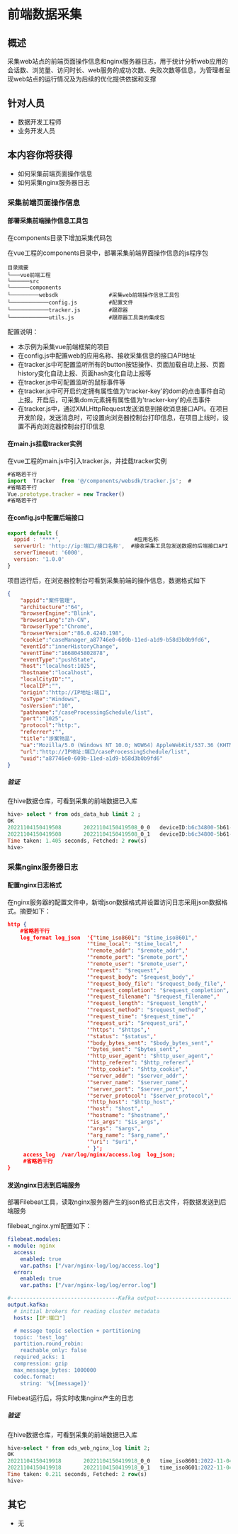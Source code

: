 # 前端数据采集
## 概述

采集web站点的前端页面操作信息和nginx服务器日志，用于统计分析web应用的会话数、浏览量、访问时长、web服务的成功次数、失败次数等信息，为管理者呈现web站点的运行情况及为后续的优化提供依据和支撑

## 针对人员

- 数据开发工程师
- 业务开发人员

## 本内容你将获得

- 如何采集前端页面操作信息
- 如何采集nginx服务器日志

### 采集前端页面操作信息

#### 部署采集前端操作信息工具包

在components目录下增加采集代码包

在vue工程的components目录中，部署采集前端界面操作信息的js程序包

```shell
目录摘要
└───vue前端工程
└──────src
└──────components
└─────────websdk                #采集web前端操作信息工具包
└────────────config.js          #配置文件
└────────────tracker.js         #跟踪器
└────────────utils.js           #跟踪器工具类的集成包
```

配置说明：

- 本示例为采集vue前端框架的项目
- 在config.js中配置web的应用名称、接收采集信息的接口API地址
- 在tracker.js中可配置监听所有的button按钮操作、页面加载自动上报、页面history变化自动上报、页面hash变化自动上报等
- 在tracker.js中可配置监听的鼠标事件等
- 在tracker.js中可开启约定拥有属性值为'tracker-key'的dom的点击事件自动上报。开启后，可采集dom元素拥有属性值为'tracker-key'的点击事件
- 在tracker.js中，通过XMLHttpRequest发送消息到接收消息接口API。在项目开发阶段，发送消息时，可设置向浏览器控制台打印信息，在项目上线时，设置不再向浏览器控制台打印信息

#### 在main.js挂载tracker实例

在vue工程的main.js中引入tracker.js，并挂载tracker实例

```javascript
#省略若干行
import  Tracker  from '@/components/websdk/tracker.js';  #
#省略若干行
Vue.prototype.tracker = new Tracker()
#省略若干行
```

#### 在config.js中配置后端接口

```javascript
export default {
  appid : '****',                       #应用名称
  serverUrl: 'http://ip:端口/接口名称',  #接收采集工具包发送数据的后端接口API 
  serverTimeout: '6000',
  version: '1.0.0'
}
```

项目运行后，在浏览器控制台可看到采集前端的操作信息，数据格式如下

```json
{
    "appid":"案件管理",
    "architecture":"64",
    "browserEngine":"Blink",
    "browserLang":"zh-CN",
    "browserType":"Chrome",
    "browserVersion":"86.0.4240.198",
    "cookie":"caseManager_a87746e0-609b-11ed-a1d9-b58d3b0b9fd6",
    "eventId":"innerHistoryChange",
    "eventTime":"1668045802878",
    "eventType":"pushState",
    "host":"localhost:1025",
    "hostname":"localhost",
    "localCityID":"",
    "localIP":"",
    "origin":"http://IP地址:端口",
    "osType":"Windows",
    "osVersion":"10",
    "pathname":"/caseProcessingSchedule/list",
    "port":"1025",
    "protocol":"http:",
    "referrer":"",
    "title":"涉案物品",
    "ua":"Mozilla/5.0 (Windows NT 10.0; WOW64) AppleWebKit/537.36 (KHTML, like Gecko) Chrome/86.0.4240.198 Safari/537.36",
    "url":"http://IP地址:端口/caseProcessingSchedule/list",
    "uuid":"a87746e0-609b-11ed-a1d9-b58d3b0b9fd6"
}
```

##### 验证

在hive数据仓库，可看到采集的前端数据已入库

```sql
hive> select * from ods_data_hub limit 2 ;
OK
20221104150419508       20221104150419508_0_0   deviceID:b6c34800-5b61-11ed-961e-db76b0ef4e07,eventTime:2022-11-04 11:02:53,eventId:innerHistoryChange,eventType:pushState,url:ip  2022110411
20221104150419508       20221104150419508_0_1   deviceID:b6c34800-5b61-11ed-961e-db76b0ef4e07,eventTime:2022-11-04 11:02:50,eventId:innerHistoryChange,eventType:replaceState,url:ip
Time taken: 1.405 seconds, Fetched: 2 row(s)
hive>
```

### 采集nginx服务器日志

#### 配置nginx日志格式

在nginx服务器的配置文件中，新增json数据格式并设置访问日志采用json数据格式。摘要如下：

```json
http {
    #省略若干行
    log_format log_json  '{"time_iso8601": "$time_iso8601",'
                         '"time_local": "$time_local",'
                         '"remote_addr": "$remote_addr",'
                         '"remote_port": "$remote_port",'
                         '"remote_user": "$remote_user",'
                         '"request": "$request",'
                         '"request_body": "$request_body",'
                         '"request_body_file": "$request_body_file",'
                         '"request_completion": "$request_completion",'
                         '"request_filename": "$request_filename",'
                         '"request_length": "$request_length",'
                         '"request_method": "$request_method",'
                         '"request_time": "$request_time",'
                         '"request_uri": "$request_uri",'
                         '"https": "$https",'
                         '"status": "$status",'
                         '"body_bytes_sent": "$body_bytes_sent",'
                         '"bytes_sent": "$bytes_sent",'
                         '"http_user_agent": "$http_user_agent",'
                         '"http_referer": "$http_referer",'
                         '"http_cookie": "$http_cookie",'
                         '"server_addr": "$server_addr",'
                         '"server_name": "$server_name",'
                         '"server_port": "$server_port",'
                         '"server_protocol": "$server_protocol",'
                         '"http_host": "$http_host",'
                         '"host": "$host",'
                         '"hostname": "$hostname",'
                         '"is_args": "$is_args",'
                         '"args": "$args",'
                         '"arg_name": "$arg_name",'
                         '"uri": "$uri",'
                         ' }';
     access_log  /var/log/nginx/access.log  log_json;
     #省略若干行
}
```

#### 发送nginx日志到后端服务

部署Filebeat工具，读取nginx服务器产生的json格式日志文件，将数据发送到后端服务

filebeat_nginx.yml配置如下：

```yaml
filebeat.modules:
- module: nginx
  access:
    enabled: true
    var.paths: ["/var/nginx-log/log/access.log"]
  error:
    enabled: true
    var.paths: ["/var/nginx-log/log/error.log"]

#----------------------------------Kafka output--------------------------------#
output.kafka:
  # initial brokers for reading cluster metadata
  hosts: [IP:端口"]

  # message topic selection + partitioning
  topic: 'test_log'
  partition.round_robin:
    reachable_only: false
  required_acks: 1
  compression: gzip
  max_message_bytes: 1000000
  codec.format:
    string: '%{[message]}'
```

Filebeat运行后，将实时收集nginx产生的日志

##### 验证

在hive数据仓库，可看到采集的前端数据已入库

``` sql
hive>select * from ods_web_nginx_log limit 2;
OK
20221104150419918       20221104150419918_0_0   time_iso8601:2022-11-04 15:32:08,remote_addr:ip ,http_x_forwarded_for:-,request_uri:/static/js/chunk-UI.1e0a3897.js,http_referer:ip
20221104150419918       20221104150419918_0_1   time_iso8601:2022-11-04 15:32:08,remote_addr:ip,http_x_forwarded_for:-,request_uri:/static/js/chunk-libs.c228d0f6.js,http_referer:ip
Time taken: 0.211 seconds, Fetched: 2 row(s)
hive>
```

## 其它

- 无
